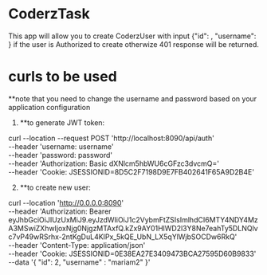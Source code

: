 # CoderzTask
This app will allow you to create CoderzUser with input {"id": , "username": } if the user is Authorized to create 
otherwize 401 response will be returned. 

# curls to be used 
**note that you need to change the username and password based on your application configuration 
1. **to generate JWT token: 

curl --location --request POST 'http://localhost:8090/api/auth' \
--header 'username: username' \
--header 'password: password' \
--header 'Authorization: Basic dXNlcm5hbWU6cGFzc3dvcmQ=' \
--header 'Cookie: JSESSIONID=8D5C2F7198D9E7FB402641F65A9D2B4E'

2. **to create new user: 


curl --location 'http://0.0.0.0:8090' \
--header 'Authorization: Bearer eyJhbGciOiJIUzUxMiJ9.eyJzdWIiOiJ1c2VybmFtZSIsImlhdCI6MTY4NDY4MzA3MSwiZXhwIjoxNjg0NjgzMTAxfQ.kZx9AY01HlWD2l3Y8Ne7eahTy5DLNQlvc7vP49wRSrhx-2ntKgDuL4KIPx_5kQE_UbN_LX5qYlWjbSOCDw6RkQ' \
--header 'Content-Type: application/json' \
--header 'Cookie: JSESSIONID=0E38EA27E3409473BCA27595D60B9833' \
--data '{
    "id": 2,
    "username" : "mariam2"
}'
